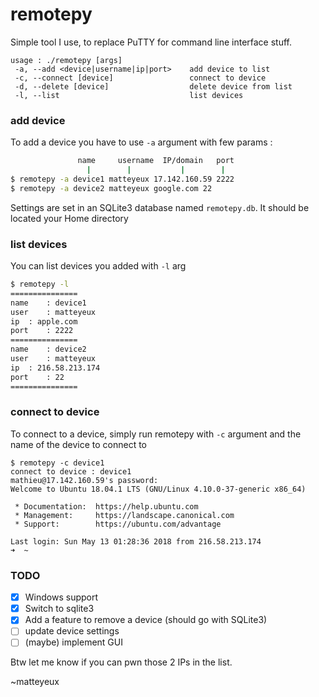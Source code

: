 # remotepy

Simple tool I use, to replace PuTTY for command line interface stuff.
```
usage : ./remotepy [args]
 -a, --add <device|username|ip|port>    add device to list
 -c, --connect [device]                 connect to device
 -d, --delete [device]                  delete device from list
 -l, --list                             list devices
```

### add device
To add a device you have to use `-a` argument with few params :
```bash
               name     username  IP/domain   port
                 |        |           |        |
$ remotepy -a device1 matteyeux 17.142.160.59 2222
$ remotepy -a device2 matteyeux google.com 22
```
Settings are set in an SQLite3 database named `remotepy.db`. It should be located your Home directory

### list devices
You can list devices you added with `-l` arg
```bash
$ remotepy -l
===============
name	: device1
user	: matteyeux
ip	: apple.com
port	: 2222
===============
name	: device2
user	: matteyeux
ip	: 216.58.213.174
port	: 22
===============
```

### connect to device
To connect to a device, simply run remotepy with `-c` argument and the name of the device to connect to

```
$ remotepy -c device1
connect to device : device1
mathieu@17.142.160.59's password: 
Welcome to Ubuntu 18.04.1 LTS (GNU/Linux 4.10.0-37-generic x86_64)

 * Documentation:  https://help.ubuntu.com
 * Management:     https://landscape.canonical.com
 * Support:        https://ubuntu.com/advantage

Last login: Sun May 13 01:28:36 2018 from 216.58.213.174
➜  ~ 
```

### TODO
- [X] Windows support
- [X] Switch to sqlite3
- [X] Add a feature to remove a device (should go with SQLite3)
- [ ] update device settings
- [ ] (maybe) implement GUI

Btw let me know if you can pwn those 2 IPs in the list.

~matteyeux
